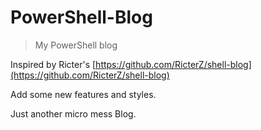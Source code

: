 # PowerShell-Blog

> My PowerShell blog

Inspired by Ricter's [https://github.com/RicterZ/shell-blog](https://github.com/RicterZ/shell-blog)

Add some new features and styles.

Just another micro mess Blog.